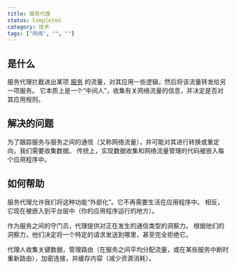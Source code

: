 ```yaml
---
title: 服务代理
status: Completed
category: 技术
tags: ["网络", "", ""]
---
```


## 是什么

服务代理拦截进出某项 [服务](/service/) 的流量，对其应用一些逻辑，然后将该流量转发给另一项服务。
它本质上是一个“中间人”，收集有关网络流量的信息，并决定是否对其应用规则。

## 解决的问题

为了跟踪服务与服务之间的通信（又称网络流量），并可能对其进行转换或重定向，我们需要收集数据。
传统上，实现数据收集和网络流量管理的代码被嵌入每个应用程序中。

## 如何帮助

服务代理允许我们将这种功能“外部化”。它不再需要生活在应用程序中。
相反，它现在被嵌入到平台层中（你的应用程序运行的地方）。

作为服务之间的守门员，代理提供对正在发生的通信类型的洞察力。
根据他们的洞察力，他们决定将一个特定的请求发送到哪里，甚至完全拒绝它。

代理人收集关键数据，管理路由（在服务之间平均分配流量，或在某些服务中断时重新路由），加密连接，并缓存内容（减少资源消耗）。
